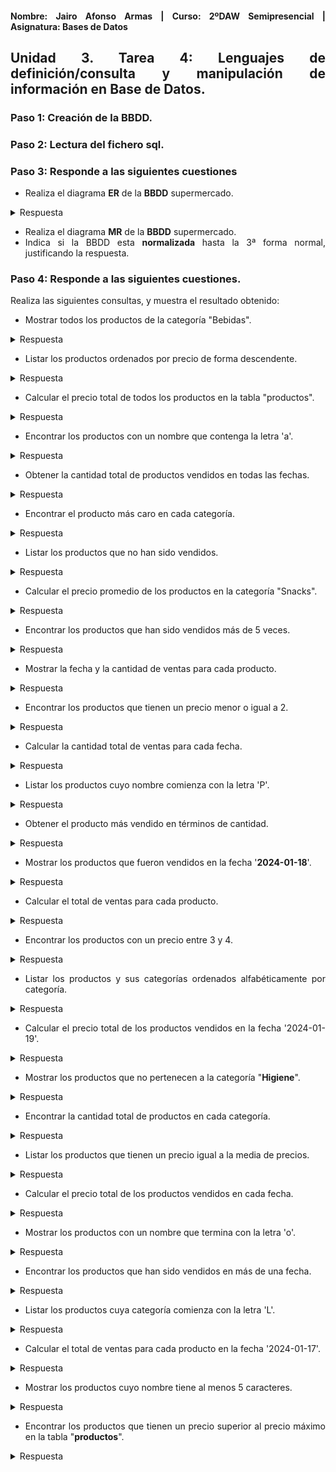 <div align="justify">

#### **Nombre: Jairo Afonso Armas | Curso: 2ºDAW Semipresencial | Asignatura: Bases de Datos** 

## **Unidad 3. Tarea 4: Lenguajes de definición/consulta y manipulación de información en Base de Datos.**

### Paso 1: Creación de la BBDD.
### Paso 2: Lectura del fichero sql.
### Paso 3: Responde a las siguientes cuestiones

- Realiza el diagrama __ER__ de la __BBDD__ supermercado.

<details>
<summary>Respuesta</summary>
<br>
  <div align="center">
    <img src=images/Tarea4/Tarea4SUPER.drawio.png>
  </div>
</details>

- Realiza el diagrama __MR__ de la __BBDD__ supermercado.
- Indica si la BBDD esta __normalizada__ hasta la 3ª forma normal, justificando la respuesta.

### Paso 4: Responde a las siguientes cuestiones.

Realiza las siguientes consultas, y muestra el resultado obtenido:

- Mostrar todos los productos de la categoría "Bebidas".

<details>
<summary>Respuesta</summary>
<br>
  <div align="center">
    <img src=images/Tarea4/Tarea4_Ejercicio4_1.PNG>
  </div>
</details>

- Listar los productos ordenados por precio de forma descendente.

<details>
<summary>Respuesta</summary>
<br>
  <div align="center">
    <img src=images/Tarea4/Tarea4_Ejercicio4_2.PNG>
  </div>
</details>

- Calcular el precio total de todos los productos en la tabla "productos".

<details>
<summary>Respuesta</summary>
<br>
  <div align="center">
    <img src=images/Tarea4/Tarea4_Ejercicio4_3.PNG>
  </div>
</details>

- Encontrar los productos con un nombre que contenga la letra 'a'.

<details>
<summary>Respuesta</summary>
<br>
  <div align="center">
    <img src=images/Tarea4/Tarea4_Ejercicio4_4.PNG>
  </div>
</details>

- Obtener la cantidad total de productos vendidos en todas las fechas.

<details>
<summary>Respuesta</summary>
<br>
  <div align="center">
    <img src=images/Tarea4/Tarea4_Ejercicio4_5.PNG>
  </div>
</details>

- Encontrar el producto más caro en cada categoría.

<details>
<summary>Respuesta</summary>
<br>
  <div align="center">
    <img src=images/Tarea4/Tarea4_Ejercicio4_6.PNG>
  </div>
</details>

- Listar los productos que no han sido vendidos.

<details>
<summary>Respuesta</summary>
<br>
  <div align="center">
    <img src=images/Tarea4/Tarea4_Ejercicio4_7.PNG>
  </div>
</details>

- Calcular el precio promedio de los productos en la categoría "Snacks".

<details>
<summary>Respuesta</summary>
<br>
  <div align="center">
    <img src=images/Tarea4/Tarea4_Ejercicio4_8.PNG>
  </div>
</details>

- Encontrar los productos que han sido vendidos más de 5 veces.

<details>
<summary>Respuesta</summary>
<br>
  <div align="center">
    <img src=images/Tarea4/Tarea4_Ejercicio4_9.PNG>
  </div>
</details>

- Mostrar la fecha y la cantidad de ventas para cada producto.

<details>
<summary>Respuesta</summary>
<br>
  <div align="center">
    <img src=images/Tarea4/Tarea4_Ejercicio4_10.PNG>
  </div>
</details>

- Encontrar los productos que tienen un precio menor o igual a 2.

<details>
<summary>Respuesta</summary>
<br>
  <div align="center">
    <img src=images/Tarea4/Tarea4_Ejercicio4_11.PNG>
  </div>
</details>

- Calcular la cantidad total de ventas para cada fecha.

<details>
<summary>Respuesta</summary>
<br>
  <div align="center">
    <img src=images/Tarea4/Tarea4_Ejercicio4_12.PNG>
  </div>
</details>

- Listar los productos cuyo nombre comienza con la letra 'P'.

<details>
<summary>Respuesta</summary>
<br>
  <div align="center">
    <img src=images/Tarea4/Tarea4_Ejercicio4_13.PNG>
  </div>
</details>

- Obtener el producto más vendido en términos de cantidad.

<details>
<summary>Respuesta</summary>
<br>
  <div align="center">
    <img src=images/Tarea4/Tarea4_Ejercicio4_14.PNG>
  </div>
</details>

- Mostrar los productos que fueron vendidos en la fecha '__2024-01-18__'.

<details>
<summary>Respuesta</summary>
<br>
  <div align="center">
    <img src=images/Tarea4/Tarea4_Ejercicio4_15.PNG>
  </div>
</details>

- Calcular el total de ventas para cada producto.

<details>
<summary>Respuesta</summary>
<br>
  <div align="center">
    <img src=images/Tarea4/Tarea4_Ejercicio4_16.PNG>
  </div>
</details>

- Encontrar los productos con un precio entre 3 y 4.

<details>
<summary>Respuesta</summary>
<br>
  <div align="center">
    <img src=images/Tarea4/Tarea4_Ejercicio4_17.PNG>
  </div>
</details>

- Listar los productos y sus categorías ordenados alfabéticamente por categoría.

<details>
<summary>Respuesta</summary>
<br>
  <div align="center">
    <img src=images/Tarea4/Tarea4_Ejercicio4_18.PNG>
  </div>
</details>

- Calcular el precio total de los productos vendidos en la fecha '2024-01-19'.

<details>
<summary>Respuesta</summary>
<br>
  <div align="center">
    <img src=images/Tarea4/Tarea4_Ejercicio4_19.PNG>
  </div>
</details>

- Mostrar los productos que no pertenecen a la categoría "__Higiene__".

<details>
<summary>Respuesta</summary>
<br>
  <div align="center">
    <img src=images/Tarea4/Tarea4_Ejercicio4_20.PNG>
  </div>
</details>

- Encontrar la cantidad total de productos en cada categoría.

<details>
<summary>Respuesta</summary>
<br>
  <div align="center">
    <img src=images/Tarea4/Tarea4_Ejercicio4_21.PNG>
  </div>
</details>

- Listar los productos que tienen un precio igual a la media de precios.

<details>
<summary>Respuesta</summary>
<br>
  <div align="center">
    <img src=images/Tarea4/Tarea4_Ejercicio4_22.PNG>
  </div>
</details>

- Calcular el precio total de los productos vendidos en cada fecha.

<details>
<summary>Respuesta</summary>
<br>
  <div align="center">
    <img src=images/Tarea4/Tarea4_Ejercicio4_23.PNG>
  </div>
</details>

- Mostrar los productos con un nombre que termina con la letra 'o'.

<details>
<summary>Respuesta</summary>
<br>
  <div align="center">
    <img src=images/Tarea4/Tarea4_Ejercicio4_24.PNG>
  </div>
</details>

- Encontrar los productos que han sido vendidos en más de una fecha.

<details>
<summary>Respuesta</summary>
<br>
  <div align="center">
    <img src=images/Tarea4/Tarea4_Ejercicio4_25.PNG>
  </div>
</details>

- Listar los productos cuya categoría comienza con la letra 'L'.

<details>
<summary>Respuesta</summary>
<br>
  <div align="center">
    <img src=images/Tarea4/Tarea4_Ejercicio4_26.PNG>
  </div>
</details>

- Calcular el total de ventas para cada producto en la fecha '2024-01-17'.

<details>
<summary>Respuesta</summary>
<br>
  <div align="center">
    <img src=images/Tarea4/Tarea4_Ejercicio4_27.PNG>
  </div>
</details>

- Mostrar los productos cuyo nombre tiene al menos 5 caracteres.

<details>
<summary>Respuesta</summary>
<br>
  <div align="center">
    <img src=images/Tarea4/Tarea4_Ejercicio4_28.PNG>
  </div>
</details>

- Encontrar los productos que tienen un precio superior al precio máximo en la tabla "__productos__".

<details>
<summary>Respuesta</summary>
<br>
  <div align="center">
    <img src=images/Tarea4/Tarea4_Ejercicio4_29.PNG>
  </div>
</details>

</div>

